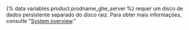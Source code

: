 {% data variables.product.prodname_ghe_server %} requer um disco de dados persistente separado do disco raiz. Para obter mais informações, consulte "[System overview](/enterprise/admin/guides/installation/system-overview)."
